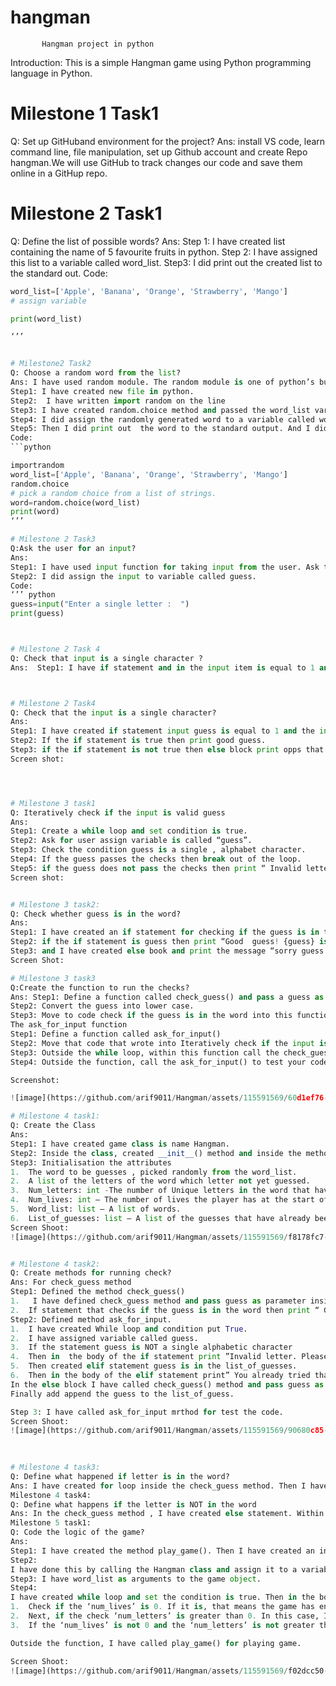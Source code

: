# hangman
           Hangman project in python

Introduction: This is a simple Hangman game using Python programming language in Python.
# Milestone 1 Task1
Q: Set up GitHuband environment for the project?
Ans: install VS code, learn command line, file manipulation, set up Github account and create Repo hangman.We will use GitHub to track changes our code and save them online in a GitHup repo.
# Milestone 2 Task1
Q: Define the list of possible words?
Ans:
Step 1: I have created list containing the name of 5 favourite fruits in python.
Step 2: I have assigned this list to a variable called word_list.
Step3: I did print out the created list to the standard out.
Code:
 ```python
word_list=['Apple', 'Banana', 'Orange', 'Strawberry', 'Mango']
# assign variable

print(word_list)

‘’’

 
# Milestone2 Task2
Q: Choose a random word from the list?
Ans: I have used random module. The random module is one of python’s built-in modules. It has a choice method which returns a random item from a given sequence.
Step1: I have created new file in python.
Step2:  I have written import random on the line
Step3: I have created random.choice method and passed the word_list variable into the choice method.
Step4: I did assign the randomly generated word to a variable called word.
Step5: Then I did print out  the word to the standard output. And I did run the code several times and I can see word is coming randomly.
Code:  
```python

importrandom
word_list=['Apple', 'Banana', 'Orange', 'Strawberry', 'Mango']
random.choice
# pick a random choice from a list of strings.
word=random.choice(word_list)
print(word)
‘’’
 
# Milestone 2 Task3
Q:Ask the user for an input?
Ans:
Step1: I have used input function for taking input from the user. Ask the user to enter a single letter.
Step2: I did assign the input to variable called guess.
Code:
‘’’ python
guess=input("Enter a single letter :  ")
print(guess)



# Milestone 2 Task 4
Q: Check that input is a single character ?
Ans:  Step1: I have if statement and in the input item is equal to 1 and the input is an alphabet. 
 


# Milestone 2 Task4
Q: Check that the input is a single character?
Ans:
Step1: I have created if statement input guess is equal to 1 and the input is an alphabet.
Step2: If the if statement is true then print good guess.
Step3: if the if statement is not true then else block print opps that is not a valid input.
Screen shot:
 



# Milestone 3 task1
Q: Iteratively check if the input is valid guess
Ans:
Step1: Create a while loop and set condition is true.
Step2: Ask for user assign variable is called “guess”.
Step3: Check the condition guess is a single , alphabet character.
Step4: If the guess passes the checks then break out of the loop.
Step5: if the guess does not pass the checks then print “ Invalid letter, enter a single alphabetic Character.
Screen shot:
 

# Milestone 3 task2:
Q: Check whether guess is in the word?
Ans:
Step1: I have created an if statement for checking if the guess is in the word
Step2: if the if statement is guess then print “Good  guess! {guess} is in the word
Step3: and I have created else book and print the message “sorry guess is not the word, try again” 
Screen Shot: 
 
# Milestone 3 task3
Q:Create the function to run the checks?		
Ans: Step1: Define a function called check_guess() and pass a guess as parameter. 
Step2: Convert the guess into lower case.
Step3: Move to code check if the guess is in the word into this function into ask_for_input()
The ask_for_input function 
Step1: Define a function called ask_for_input()
Step2: Move that code that wrote into Iteratively check if the input is valid guess task into this function block.
Step3: Outside the while loop, within this function call the check_guess function to check if the guess is in the word  and pass guess as a argument to the method.
Step4: Outside the function, call the ask_for_input() to test your code.

Screenshot:
 
![image](https://github.com/arif9011/Hangman/assets/115591569/60d1ef76-1543-44cb-b6d0-4336191b7aa9)

# Milestone 4 task1:
Q: Create the Class
Ans: 
Step1: I have created game class is name Hangman.
Step2: Inside the class, created __init__() method and inside the method pass parameter word_list and num_lives and set values num_lives = 5 .
Step3: Initialisation the attributes
1.	The word to be guesses , picked randomly from the word_list.   
2.	A list of the letters of the word which letter not yet guessed.
3.	Num_letters: int -The number of Unique letters in the word that have not been guessed yet.
4.	Num_lives: int – The number of lives the player has at the start of the game.
5.	Word_list: list – A list of words.
6.	List_of_guesses: list – A list of the guesses that have already been tried and I have set to an empty list initially. 
Screen Shoot: 
 ![image](https://github.com/arif9011/Hangman/assets/115591569/f8178fc7-8e3c-4598-af4e-c3fc4d34fc3c)


# Milestone 4 task2:
Q: Create methods for running check?
Ans: For check_guess method
Step1: Defined the method check_guess()
1.	 I have defined check_guess method and pass guess as parameter inside the Hangman class. Then converted guessed letter to lower care.
2.	If statement that checks if the guess is in the word then print “ Good guess{guess} is in the word”
Step2: Defined method ask_for_input.
1.	I have created While loop and condition put True.
2.	I have assigned variable called guess.
3.	If the statement guess is NOT a single alphabetic character 
4.	Then in  the body of the if statement print ”Invalid letter. Please, enter a single alphabetical character”.
5.	Then created elif statement guess is in the list_of_guesses.
6.	Then in the body of the elif statement print” You already tried that letter”
In the else block I have called check_guess() method and pass guess as a argument
Finally add append the guess to the list_of_guess. 

Step 3: I have called ask_for_input mrthod for test the code.
Screen Shoot:
![image](https://github.com/arif9011/Hangman/assets/115591569/90680c85-6821-47bd-9f3c-db627771abd4)

    
    
 # Milestone 4 task3:
Q: Define what happened if letter is in the word?
Ans: I have created for loop inside the check_guess method. Then I have created if statement if block, replace the corresponding “-“ in the word_guessed with the guess. I did index the word_guessed at the position of the letter and assign it to the letter. And the outside the for loop , reduce the variable num_letters by 1.
Milestone 4 task4:
Q: Define what happens if the letter is NOT in the word
Ans: In the check_guess method , I have created else statement. Within the else block reduce ‘num_lives’ by 1. Then print a message saying “sorry, {letter} is not in the word and print another message saying “You have {num_lives}lives left.
Milestone 5 task1:
Q: Code the logic of the game?
Ans: 
Step1: I have created the method play_game(). Then I have created an instance of the Hangman class.
Step2:
 I have done this by calling the Hangman class and assign it to a variable called game.
Step3: I have word_list as arguments to the game object.
Step4:
I have created while loop and set the condition is true. Then in the body of the loop do following step:
1.	Check if the ‘num_lives’ is 0. If it is, that means the game has ended and the user lost. Then print”You lost”.
2.	Next, if the check ‘num_letters’ is greater than 0. In this case, I want to continue the game then I need to call ‘ask_for_input’ method.
3.	If the ‘num_lives’ is not 0 and the ‘num_letters’ is not greater than 0,that means the user has won the game. Then print”Congratulations, You won the game!”

Outside the function, I have called play_game() for playing game. 

Screen Shoot:
![image](https://github.com/arif9011/Hangman/assets/115591569/f02dcc50-8595-410d-abaf-91c7509b1f1b)

 

